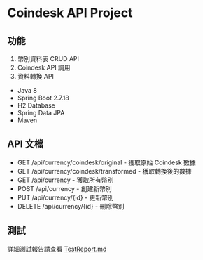 # Coindesk API Project


## 功能
1. 幣別資料表 CRUD API
2. Coindesk API 調用
3. 資料轉換 API

- Java 8
- Spring Boot 2.7.18
- H2 Database
- Spring Data JPA
- Maven

## API 文檔
- GET /api/currency/coindesk/original - 獲取原始 Coindesk 數據
- GET /api/currency/coindesk/transformed - 獲取轉換後的數據
- GET /api/currency - 獲取所有幣別
- POST /api/currency - 創建新幣別
- PUT /api/currency/{id} - 更新幣別
- DELETE /api/currency/{id} - 刪除幣別

## 測試
詳細測試報告請查看 [TestReport.md](TestReport.md)